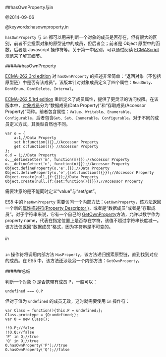 ##hasOwnProperty与in

@2014-09-06

@keywords:hasownproperty,in

`hasOwnProperty` 与 `in` 都可以用来判断一个对象的成员是否存在，但有很大的区别，前者不会搜索对象的原型链中的成员，但后者会；前者是 Object 原型中的函数，后者是 Javascript 操作符等。关于第一中区别，可以通过阅读 [ECMAScript](http://www.ecma-international.org/publications/standards/Ecma-262.htm) 规范来了解其细节。



######hasOwnProperty

[ECMA-262 3rd edition](http://www.ecma-international.org/publications/files/ECMA-ST-ARCH/ECMA-262,%203rd%20edition,%20December%201999.pdf) 对 `hasOwnProperty` 的描述非常简单：“返回对象（不包括原型链）中是否有该成员”。该版本针对对象成员定义了四个属性：`ReadOnly`、`DontEnum`、`DontDelete`、`Internal`。

[ECMA-262 5.1rd edition](http://ecma-international.org/ecma-262/5.1/) 重新定义了成员属性，提供了更灵活的访问权限。在该版本中，[对象成员](http://ecma-international.org/ecma-262/5.1/#sec-8.6.1)分为“数据成员(Data Property)”和“存取成员(Accessor Property)”两种。前者包含属性：`Value`、`Writable`、`Enumerable`、`Configurable`，后者包含`Get`、`Set`、`Enumerable`、`Configurable`。对于不同的成员定义方式，其类型自然也不同。

    var o = {
        a:1,//Data Property
        set b:function(){},//Accessor Property
        get c:function(){} //Accessor Property
    };
    o.d = 1;//Data Property
    o.__defineSetter('m', function(m){});//Accessor Property
    o.__defineGetter('n', function(n){});//Accessor Property
    Object.defineProperty(o,'e',{});//Data Property
    Object.defineProperty(o,'e',{set:function(){}});//Accessor Property
    Object.create(null,{f:{}});//Data Property
    Object.create(null,{f:{set:function(){}}});//Accessor Property

需要注意的是不能同时定义“value”与“set/get”。


ES5 中的 `hasOwnProperty` 需要访问一个内部方法：`GetOwnProperty`，该方法返回一个新的[属性描述符(Property Descriptor )](http://ecma-international.org/ecma-262/5.1/#sec-8.10)，或者是“数据成员”或者是“存取成员”。对于字符串来说，它有一个自己的 [GetOwnProperty](http://ecma-international.org/ecma-262/5.1/#sec-15.5.5.2)方法，允许以数字作为 property name，代表在指定位置上是否存在字符，该值不超过字符串长度减一。该方法仅返回“数据成员”格式，因为字符串是不可变的。


###### in

`in` 操作符将调用内部方法 `HasProperty`，该方法递归搜索原型链，直到找到对应的成员。在 ES5 中，该方法还涉及另一个内部方法：`GetOwnProperty`。



######总结

判断一个对象 O 是否携带有成员 P，一般可以：

    undefined === O.P

但对于值为 `undefined` 的成员无效，这时就需要使用 `in` 操作符：
    
    var Class = function(){this.P = undefined;};
    Class.prototype = {Q:undefined;};
    var O = new Class();

    !!O.P;//false
    !!O.Q;//false
    'P' in O;//true
    'Q' in O;//true
    O.hasOwnProperty('P');//true
    O.hasOwnProperty('Q');//false
